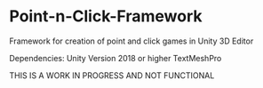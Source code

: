 # Point-n-Click-Framework
Framework for creation of point and click games in Unity 3D Editor

Dependencies:
Unity Version 2018 or higher
TextMeshPro


THIS IS A WORK IN PROGRESS AND NOT FUNCTIONAL
